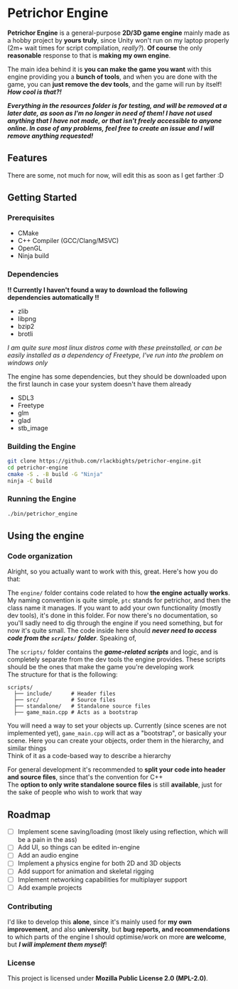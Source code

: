 # Petrichor Engine

**Petrichor Engine** is a general-purpose **2D/3D game engine** mainly made as a hobby project by **yours truly**, since Unity won't run on my laptop properly (2m+ wait times for script compilation, *really?*). **Of course** the only **reasonable** response to that is **making my own engine**.

The main idea behind it is **you can make the game you want** with this engine providing you a **bunch of tools**, and when you are done with the game, you can **just remove the dev tools**, and the game will run by itself! ***How cool is that?!***

***Everything in the resources folder is for testing, and will be removed at a later date, as soon as I'm no longer in need of them! I have not used anything that I have not made, or that isn't freely accessible to anyone online. In case of any problems, feel free to create an issue and I will remove anything requested!***
## Features
There are some, not much for now, will edit this as soon as I get farther :D

## Getting Started
### Prerequisites
- CMake
- C++ Compiler (GCC/Clang/MSVC)
- OpenGL
- Ninja build
### Dependencies
**!! Currently I haven't found a way to download the following dependencies automatically !!**
- zlib
- libpng
- bzip2
- brotli

*I am quite sure most linux distros come with these preinstalled, or can be easily installed as a dependency of Freetype, I've run into the problem on windows only*

The engine has some dependencies, but they should be downloaded upon the first launch in case your system doesn't have them already
- SDL3
- Freetype
- glm
- glad
- stb_image

### Building the Engine
```sh
git clone https://github.com/rlackbights/petrichor-engine.git
cd petrichor-engine
cmake -S . -B build -G "Ninja"
ninja -C build
```
### Running the Engine
```sh
./bin/petrichor_engine
```

## Using the engine
### Code organization
Alright, so you actually want to work with this, great. Here's how you do that:

The `engine/` folder contains code related to how **the engine actually works**. My naming convention is quite simple, `ptc` stands for petrichor, and then the class name it manages. If you want to add your own functionality (mostly dev tools), it's done in this folder. For now there's no documentation, so you'll sadly need to dig through the engine if you need something, but for now it's quite small. The code inside here should ***never need to access code from the `scripts/` folder***. Speaking of,

The `scripts/` folder contains the ***game-related scripts*** and logic, and is completely separate from the dev tools the engine provides. These scripts should be the ones that make the game you're developing work\
The structure for that is the following:
```
scripts/
  ├── include/      # Header files
  ├── src/          # Source files
  ├── standalone/   # Standalone source files
  ├── game_main.cpp # Acts as a bootstrap
```
You will need a way to set your objects up. Currently (since scenes are not implemented yet), `game_main.cpp` will act as a "bootstrap", or basically your scene. Here you can create your objects, order them in the hierarchy, and similar things\
Think of it as a code-based way to describe a hierarchy

For general development it's recommended to **split your code into header and source files**, since that's the convention for C++\
The **option to only write standalone source files** is still **available**, just for the sake of people who wish to work that way

## Roadmap
- [ ] Implement scene saving/loading (most likely using reflection, which will be a pain in the ass)
- [ ] Add UI, so things can be edited in-engine
- [ ] Add an audio engine
- [ ] Implement a physics engine for both 2D and 3D objects
- [ ] Add support for animation and skeletal rigging
- [ ] Implement networking capabilities for multiplayer support
- [ ] Add example projects

### Contributing
I'd like to develop this **alone**, since it's mainly used for **my own improvement**, and also **university**, but **bug reports, and recommendations** to which parts of the engine I should optimise/work on more **are welcome**, but ***I will implement them myself***!

### License
This project is licensed under **Mozilla Public License 2.0 (MPL-2.0)**.
